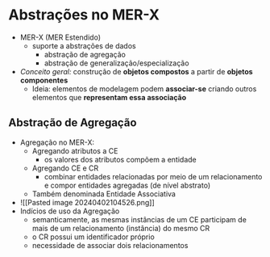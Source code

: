 # Abstrações no MER-X
- MER-X (MER Estendido)
	- suporte a abstrações de dados
		- abstração de agregação
		- abstração de generalização/especialização
- *Conceito geral:* construção de **objetos compostos** a partir de **objetos componentes**
	- Ideia: elementos de modelagem podem **associar-se** criando outros elementos que **representam essa associação**
## Abstração de Agregação
- Agregação no MER-X:
	- Agregando atributos a CE
		- os valores dos atributos compõem a entidade
	- Agregando CE e CR
		- combinar entidades relacionadas por meio de um relacionamento e compor entidades agregadas (de nível abstrato)
	- Também denominada Entidade Associativa
- ![[Pasted image 20240402104526.png]]
- Indícios de uso da Agregação
	- semanticamente, as mesmas instâncias de um CE participam de mais de um relacionamento (instância) do mesmo CR
	- o CR possui um identificador próprio
	- necessidade de associar dois relacionamentos